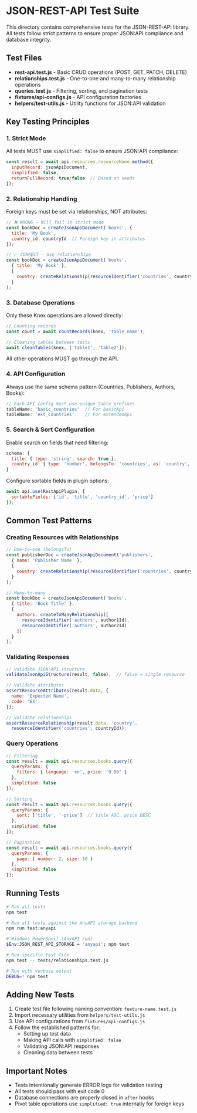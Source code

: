 # JSON-REST-API Test Suite

This directory contains comprehensive tests for the JSON-REST-API library. All tests follow strict patterns to ensure proper JSON:API compliance and database integrity.

## Test Files

- **rest-api.test.js** - Basic CRUD operations (POST, GET, PATCH, DELETE)
- **relationships.test.js** - One-to-one and many-to-many relationship operations
- **queries.test.js** - Filtering, sorting, and pagination tests
- **fixtures/api-configs.js** - API configuration factories
- **helpers/test-utils.js** - Utility functions for JSON:API validation

## Key Testing Principles

### 1. Strict Mode

All tests MUST use `simplified: false` to ensure JSON:API compliance:

```javascript
const result = await api.resources.resourceName.method({
  inputRecord: jsonApiDocument,
  simplified: false,
  returnFullRecord: true/false  // Based on needs
});
```

### 2. Relationship Handling

Foreign keys must be set via relationships, NOT attributes:

```javascript
// ❌ WRONG - Will fail in strict mode
const bookDoc = createJsonApiDocument('books', {
  title: 'My Book',
  country_id: countryId  // Foreign key in attributes
});

// ✅ CORRECT - Use relationships
const bookDoc = createJsonApiDocument('books',
  { title: 'My Book' },
  {
    country: createRelationship(resourceIdentifier('countries', countryId))
  }
);
```

### 3. Database Operations

Only these Knex operations are allowed directly:

```javascript
// Counting records
const count = await countRecords(knex, 'table_name');

// Cleaning tables between tests
await cleanTables(knex, ['table1', 'table2']);
```

All other operations MUST go through the API.

### 4. API Configuration

Always use the same schema pattern (Countries, Publishers, Authors, Books):

```javascript
// Each API config must use unique table prefixes
tableName: 'basic_countries'  // For basicApi
tableName: 'ext_countries'    // For extendedApi
```

### 5. Search & Sort Configuration

Enable search on fields that need filtering:

```javascript
schema: {
  title: { type: 'string', search: true },
  country_id: { type: 'number', belongsTo: 'countries', as: 'country', search: true }
}
```

Configure sortable fields in plugin options:

```javascript
await api.use(RestApiPlugin, {
  sortableFields: ['id', 'title', 'country_id', 'price']
});
```

## Common Test Patterns

### Creating Resources with Relationships

```javascript
// One-to-one (belongsTo)
const publisherDoc = createJsonApiDocument('publishers',
  { name: 'Publisher Name' },
  {
    country: createRelationship(resourceIdentifier('countries', countryId))
  }
);

// Many-to-many
const bookDoc = createJsonApiDocument('books',
  { title: 'Book Title' },
  {
    authors: createToManyRelationship([
      resourceIdentifier('authors', author1Id),
      resourceIdentifier('authors', author2Id)
    ])
  }
);
```

### Validating Responses

```javascript
// Validate JSON:API structure
validateJsonApiStructure(result, false);  // false = single resource

// Validate attributes
assertResourceAttributes(result.data, {
  name: 'Expected Name',
  code: 'EX'
});

// Validate relationships
assertResourceRelationship(result.data, 'country',
  resourceIdentifier('countries', countryId));
```

### Query Operations

```javascript
// Filtering
const result = await api.resources.books.query({
  queryParams: {
    filters: { language: 'en', price: '9.99' }
  },
  simplified: false
});

// Sorting
const result = await api.resources.books.query({
  queryParams: {
    sort: ['title', '-price']  // title ASC, price DESC
  },
  simplified: false
});

// Pagination
const result = await api.resources.books.query({
  queryParams: {
    page: { number: 2, size: 10 }
  },
  simplified: false
});
```

## Running Tests

```bash
# Run all tests
npm test

# Run all tests against the AnyAPI storage backend
npm run test:anyapi

# Windows PowerShell (AnyAPI run)
$Env:JSON_REST_API_STORAGE = 'anyapi'; npm test

# Run specific test file
npm test -- tests/relationships.test.js

# Run with verbose output
DEBUG=* npm test
```

## Adding New Tests

1. Create test file following naming convention: `feature-name.test.js`
2. Import necessary utilities from `helpers/test-utils.js`
3. Use API configurations from `fixtures/api-configs.js`
4. Follow the established patterns for:
   - Setting up test data
   - Making API calls with `simplified: false`
   - Validating JSON:API responses
   - Cleaning data between tests

## Important Notes

- Tests intentionally generate ERROR logs for validation testing
- All tests should pass with exit code 0
- Database connections are properly closed in `after` hooks
- Pivot table operations use `simplified: true` internally for foreign keys
